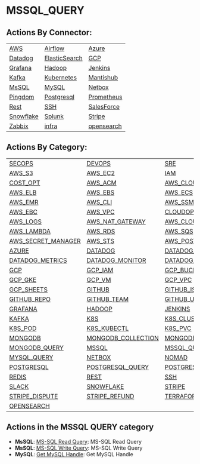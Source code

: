 # MSSQL\_QUERY

## Actions By Connector:

|                                                             |                                           |                                     |
| ----------------------------------------------------------- | ----------------------------------------- | ----------------------------------- |
| [AWS](action\_AWS.md)                                       | [Airflow](action\_AIRFLOW.md)             | [Azure](action\_AZURE.md)           |
| [Datadog](action\_DATADOG.md)                               | [ElasticSearch](action\_ELASTICSEARCH.md) | [GCP](action\_GCP.md)               |
| [Grafana](action\_GRAFANA.md)                               | [Hadoop](action\_HADOOP.md)               | [Jenkins](action\_JENKINS.md)       |
| [Kafka](../guides/connectors/apache-kafka/action\_kafka.md) | [Kubernetes](action\_KUBERNETES.md)       | [Mantishub](action\_MANTISHUB.md)   |
| [MsSQL](action\_MSSQL.md)                                   | [MySQL](action\_MYSQL.md)                 | [Netbox](action\_NETBOX.md)         |
| [Pingdom](action\_PINGDOM.md)                               | [Postgresql](action\_POSTGRESQL.md)       | [Prometheus](action\_PROMETHEUS.md) |
| [Rest](action\_REST.md)                                     | [SSH](action\_SSH.md)                     | [SalesForce](action\_SALESFORCE.md) |
| [Snowflake](action\_SNOWFLAKE.md)                           | [Splunk](action\_SPLUNK.md)               | [Stripe](action\_STRIPE.md)         |
| [Zabbix](action\_ZABBIX.md)                                 | [infra](action\_INFRA.md)                 | [opensearch](action\_OPENSEARCH.md) |

## Actions By Category:

|                                                             |                                                       |                                                   |
| ----------------------------------------------------------- | ----------------------------------------------------- | ------------------------------------------------- |
| [SECOPS](action\_SECOPS.md)                                 | [DEVOPS](action\_DEVOPS.md)                           | [SRE](action\_SRE.md)                             |
| [AWS\_S3](action\_AWS\_S3.md)                               | [AWS\_EC2](action\_AWS\_EC2.md)                       | [IAM](action\_IAM.md)                             |
| [COST\_OPT](action\_COST\_OPT.md)                           | [AWS\_ACM](action\_AWS\_ACM.md)                       | [AWS\_CLOUDWATCH](action\_AWS\_CLOUDWATCH.md)     |
| [AWS\_ELB](action\_AWS\_ELB.md)                             | [AWS\_EBS](action\_AWS\_EBS.md)                       | [AWS\_ECS](action\_AWS\_ECS.md)                   |
| [AWS\_EMR](action\_AWS\_EMR.md)                             | [AWS\_CLI](action\_AWS\_CLI.md)                       | [AWS\_SSM](action\_AWS\_SSM.md)                   |
| [AWS\_EBC](action\_AWS\_EBC.md)                             | [AWS\_VPC](action\_AWS\_VPC.md)                       | [CLOUDOPS](action\_CLOUDOPS.md)                   |
| [AWS\_LOGS](action\_AWS\_LOGS.md)                           | [AWS\_NAT\_GATEWAY](action\_AWS\_NAT\_GATEWAY.md)     | [AWS\_CLOUDTRAIL](action\_AWS\_CLOUDTRAIL.md)     |
| [AWS\_LAMBDA](action\_AWS\_LAMBDA.md)                       | [AWS\_RDS](action\_AWS\_RDS.md)                       | [AWS\_SQS](action\_AWS\_SQS.md)                   |
| [AWS\_SECRET\_MANAGER](action\_AWS\_SECRET\_MANAGER.md)     | [AWS\_STS](action\_AWS\_STS.md)                       | [AWS\_POSTGRES](action\_AWS\_POSTGRES.md)         |
| [AZURE](action\_AZURE.md)                                   | [DATADOG](action\_DATADOG.md)                         | [DATADOG\_INCIDENT](action\_DATADOG\_INCIDENT.md) |
| [DATADOG\_METRICS](action\_DATADOG\_METRICS.md)             | [DATADOG\_MONITOR](action\_DATADOG\_MONITOR.md)       | [DATADOG\_ALERTS](action\_DATADOG\_ALERTS.md)     |
| [GCP](action\_GCP.md)                                       | [GCP\_IAM](action\_GCP\_IAM.md)                       | [GCP\_BUCKET](action\_GCP\_BUCKET.md)             |
| [GCP\_GKE](action\_GCP\_GKE.md)                             | [GCP\_VM](action\_GCP\_VM.md)                         | [GCP\_VPC](action\_GCP\_VPC.md)                   |
| [GCP\_SHEETS](action\_GCP\_SHEETS.md)                       | [GITHUB](action\_GITHUB.md)                           | [GITHUB\_ISSUE](action\_GITHUB\_ISSUE.md)         |
| [GITHUB\_REPO](action\_GITHUB\_REPO.md)                     | [GITHUB\_TEAM](action\_GITHUB\_TEAM.md)               | [GITHUB\_USER](action\_GITHUB\_USER.md)           |
| [GRAFANA](action\_GRAFANA.md)                               | [HADOOP](action\_HADOOP.md)                           | [JENKINS](action\_JENKINS.md)                     |
| [KAFKA](../guides/connectors/apache-kafka/action\_kafka.md) | [K8S](action\_K8S.md)                                 | [K8S\_CLUSTER](action\_K8S\_CLUSTER.md)           |
| [K8S\_POD](action\_K8S\_POD.md)                             | [K8S\_KUBECTL](action\_K8S\_KUBECTL.md)               | [K8S\_PVC](action\_K8S\_PVC.md)                   |
| [MONGODB](action\_MONGODB.md)                               | [MONGODB\_COLLECTION](action\_MONGODB\_COLLECTION.md) | [MONGODB\_CLUSTER](action\_MONGODB\_CLUSTER.md)   |
| [MONGODB\_QUERY](action\_MONGODB\_QUERY.md)                 | [MSSQL](action\_MSSQL.md)                             | [MSSQL\_QUERY](action\_MSSQL\_QUERY.md)           |
| [MYSQL\_QUERY](action\_MYSQL\_QUERY.md)                     | [NETBOX](action\_NETBOX.md)                           | [NOMAD](action\_NOMAD.md)                         |
| [POSTGRESQL](action\_POSTGRESQL.md)                         | [POSTGRESQL\_QUERY](action\_POSTGRESQL\_QUERY.md)     | [POSTGRESQL\_TABLE](action\_POSTGRESQL\_TABLE.md) |
| [REDIS](action\_REDIS.md)                                   | [REST](action\_REST.md)                               | [SSH](action\_SSH.md)                             |
| [SLACK](action\_SLACK.md)                                   | [SNOWFLAKE](action\_SNOWFLAKE.md)                     | [STRIPE](action\_STRIPE.md)                       |
| [STRIPE\_DISPUTE](action\_STRIPE\_DISPUTE.md)               | [STRIPE\_REFUND](action\_STRIPE\_REFUND.md)           | [TERRAFORM](action\_TERRAFORM.md)                 |
| [OPENSEARCH](action\_OPENSEARCH.md)                         |                                                       |                                                   |

## Actions in the MSSQL QUERY category

* **MsSQL**: [MS-SQL Read Query](https://github.com/unskript/Awesome-CloudOps-Automation/tree/master/MsSQL/legos/mssql\_read\_query/README.md): MS-SQL Read Query
* **MsSQL**: [MS-SQL Write Query](https://github.com/unskript/Awesome-CloudOps-Automation/tree/master/MsSQL/legos/mssql\_write\_query/README.md): MS-SQL Write Query
* **MySQL**: [Get MySQL Handle](https://github.com/unskript/Awesome-CloudOps-Automation/tree/master/MySQL/legos/mysql\_get\_handle/README.md): Get MySQL Handle
